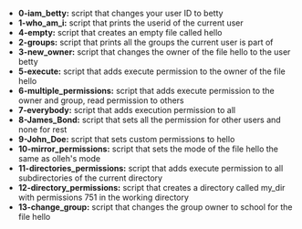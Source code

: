 - **0-iam_betty:** script that changes your user ID to betty
- **1-who_am_i:** script that prints the userid of the current user
- **4-empty:** script that creates an empty file called hello
- **2-groups:** script that prints all the groups the current user is part of
- **3-new_owner:** script that changes the owner of the file hello to the user betty
- **5-execute:** script that adds execute permission to the owner of the file hello
- **6-multiple_permissions:** script that adds execute permission to the owner and group, read permission to others
- **7-everybody:** script that adds execution permission to all
- **8-James_Bond:** script that sets all the permission for other users and none for rest
- **9-John_Doe:** script that sets custom permissions to hello
- **10-mirror_permissions:** script that sets the mode of the file hello the same as olleh's mode
- **11-directories_permissions:** script that adds execute permission to all subdirectories of the current directory
- **12-directory_permissions:** script that creates a directory called my_dir with permissions 751 in the working directory
- **13-change_group:** script that changes the group owner to school for the file hello
